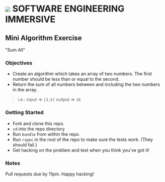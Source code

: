 # ![](https://ga-dash.s3.amazonaws.com/production/assets/logo-9f88ae6c9c3871690e33280fcf557f33.png) SOFTWARE ENGINEERING IMMERSIVE

## Mini Algorithm Exercise

"Sum All"

### Objectives

- Create an algorithm which takes an array of two numbers. The first number should be less than or equal to the second.
- Return the sum of all numbers between and including the two numbers in the array.

> i.e.:
> input => `[3,6]`
> output => `18`

### Getting Started

- Fork and clone this repo.
- `cd` into the repo directory
- Run `bundle` from within the repo.
- Run `rspec` in the root of the repo to make sure the tests work. (They should fail.)
- Get hacking on the problem and test when you think you've got it!

### Notes

Pull requests due by 11pm. Happy hacking!